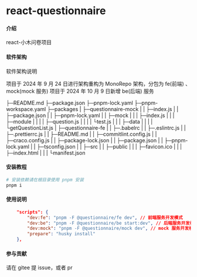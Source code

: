 # react-questionnaire

#### 介绍

react-小木问卷项目

#### 软件架构

软件架构说明

项目于 2024 年 9 月 24 日进行架构重构为 MonoRepo 架构，分包为 fe(前端) 、mock(mock 服务)
项目于 2024 年 10 月 9 日新增 be(后端) 服务

├─README.md
├─package.json
├─pnpm-lock.yaml
├─pnpm-workspace.yaml
├─packages
| ├─questionnaire-mock
| | ├─index.js
| | ├─package.json
| | ├─pnpm-lock.yaml
| | ├─mock
| | | ├─index.js
| | | ├─module
| | | | ├─question.js
| | | | └test.js
| | | ├─data
| | | | └getQuestionList.js
| ├─questionnaire-fe
| | ├─.babelrc
| | ├─.eslintrc.js
| | ├─.prettierrc.js
| | ├─README.md
| | ├─commitlint.config.js
| | ├─craco.config.js
| | ├─package-lock.json
| | ├─package.json
| | ├─pnpm-lock.yaml
| | ├─tsconfig.json
| | ├─src
| | ├─public
| | | ├─favicon.ico
| | | ├─index.html
| | | └manifest.json

#### 安装教程

```bash
# 安装依赖请在根目录使用 pnpm 安装
pnpm i
```

#### 使用说明

```json
    "scripts": {
        "dev:fe": "pnpm -F @questionnaire/fe dev", // 前端服务开发模式
        "dev:be": "pnpm -F @questionnaire/be start:dev", // 后端服务开发模式
        "dev:mock": "pnpm -F @questionnaire/mock dev", // mock 服务开发模式
        "prepare": "husky install"
    },
```

#### 参与贡献

请在 gitee 提 issue，或者 pr
